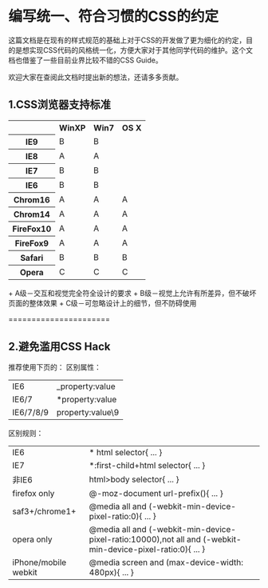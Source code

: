 编写统一、符合习惯的CSS的约定
======================

这篇文档是在现有的样式规范的基础上对于CSS的开发做了更为细化的约定，目的是想实现CSS代码的风格统一化，方便大家对于其他同学代码的维护。这个文档也借鉴了一些目前业界比较不错的CSS Guide。

欢迎大家在查阅此文档时提出新的想法，还请多多贡献。


## 1.CSS浏览器支持标准 ##
<table>
  <tr>
    <th></th>
    <th>WinXP</th>
    <th>Win7</th>
    <th>OS X</th>
  </tr>
  <tr>
    <th>IE9</th>
    <td>B</td>
    <td>B</td>
    <td></td>
  </tr>
  <tr>
    <th>IE8</th>
    <td>A</td>
    <td>A</td>
    <td></td>
  </tr>
  <tr>
    <th>IE7</th>
    <td>B</td>
    <td>B</td>
    <td></td>
  </tr>
  <tr>
    <th>IE6</th>
    <td>B</td>
    <td>B</td>
    <td></td>
  </tr>
  <tr>
    <th>Chrom16</th>
    <td>A</td>
    <td>A</td>
    <td>A</td>
  </tr>
  <tr>
    <th>Chrom14</th>
    <td>A</td>
    <td>A</td>
    <td>A</td>
  </tr>
  <tr>
    <th>FireFox10</th>
    <td>A</td>
    <td>A</td>
    <td>A</td>
  </tr>
  <tr>
    <th>FireFox9</th>
    <td>A</td>
    <td>A</td>
    <td>A</td>
  </tr>
  <tr>
    <th>Safari</th>
    <td>B</td>
    <td>B</td>
    <td>B</td>
  </tr>
  <tr>
    <th>Opera</th>
    <td>C</td>
    <td>C</td>
    <td>C</td>
  </tr>
</table>
+ A级－交互和视觉完全符全设计的要求</li>
+ B级－视觉上允许有所差异，但不破坏页面的整体效果</li>
+ C级－可忽略设计上的细节，但不防碍使用</li>

======================
## 2.避免滥用CSS Hack ##

推荐使用下页的：
区别属性：
<table>
  <tr>
    <td>IE6</td>
    <td>_property:value</td>
  </tr>
  <tr>
    <td>IE6/7</td>
    <td>*property:value</td>
  </tr>
  <tr>
    <td>IE6/7/8/9</td>
    <td>property:value\9</td>
  </tr>
</table>
区别规则：
<table>
  <tr>
    <td>IE6</td>
    <td>* html selector{ ... }</td>
  </tr>
  <tr>
    <td>IE7</td>
    <td>*:first-child+html selector{ ... }</td>
  </tr>
  <tr>
    <td>非IE6</td>
    <td>html>body selector{ ... }</td>
  </tr>
  <tr>
    <td>firefox only</td>
    <td>@-moz-document url-prefix(){ ... }</td>
  </tr>
  <tr>
    <td>saf3+/chrome1+</td>
    <td>@media all and (-webkit-min-device-pixel-ratio:0){ ... }</td>
  </tr>
  <tr>
    <td>opera only</td>
    <td>@media all and (-webkit-min-device-pixel-ratio:10000),not all and (-webkit-min-device-pixel-ratio:0){ ... }</td>
  </tr>
  <tr>
    <td>iPhone/mobile webkit</td>
    <td>@media screen and (max-device-width: 480px){ ... }</td>
  </tr>
</table>